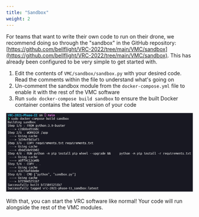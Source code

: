 ```yaml
---
title: "Sandbox"
weight: 2
---
```


For teams that want to write their own code to run on their drone,
we recommend doing so through the "sandbox" in the GitHub repository:
[https://github.com/bellflight/VRC-2022/tree/main/VMC/sandbox](https://github.com/bellflight/VRC-2022/tree/main/VMC/sandbox).
This has already been configured to be very simple to get started with.

1. Edit the contents of `VMC/sandbox/sandbox.py` with your desired code.
   Read the comments within the file to understand what's going on
2. Un-comment the sandbox module from the `docker-compose.yml` file to enable it
   with the rest of the VMC software
3. Run `sudo docker-compose build sandbox` to ensure the built Docker
   container contains the latest version of your code

![](image.png)

With that, you can start the VRC software like normal!
Your code will run alongside the rest of the VMC modules.

